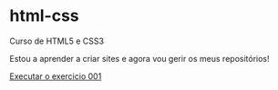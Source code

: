 # html-css
 Curso de HTML5 e CSS3

 Estou a aprender a criar sites e agora vou gerir os meus repositórios!

 <a href="https://afonseca00.github.io/html-css/Exercicios/ex001/index.html">Executar o exercicio 001</a>